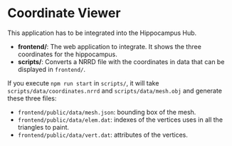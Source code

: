 # Coordinate Viewer

This application has to be integrated into the Hippocampus Hub.

* **frontend/**: The web application to integrate. It shows the three coordinates for the hippocampus.
* **scripts/**: Converts a NRRD file with the coordinates in data that can be displayed in `frontend/`.

If you execute `npm run start` in `scripts/`, it will take
`scripts/data/coordinates.nrrd` and `scripts/data/mesh.obj` and generate these three files:

* `frontend/public/data/mesh.json`: bounding box of the mesh.
* `frontend/public/data/elem.dat`: indexes of the vertices uses in all the triangles to paint.
* `frontend/public/data/vert.dat`: attributes of the vertices.
